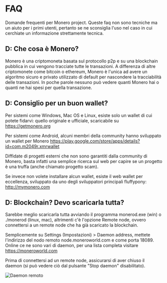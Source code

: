 # FAQ
Domande frequenti per Monero project. Queste faq non sono tecniche ma un aiuto per i primi utenti, pertanto se ne sconsiglia l'uso nel caso in cui cerchiate un informazione strettamente tecnica. 

## D: Che cosa è Monero?
Monero è una criptomoneta basata sul protocollo p2p e su una blockchain pubblica in cui vengono tracciate tutte le transazioni. A differenza di altre criptomonete come bitcoin o ethereum, Monero è l'unica ad avere un algoritmo sicuro e privato utilizzato di default per nascondere la tracciabilità delle transazioni. In poche parole nessuno può vedere quanti Monero hai o quanti ne hai spesi per quella transazione.

## D: Consiglio per un buon wallet?

Per sistemi come Windows, Mac OS e Linux, esiste solo un wallet di cui potete fidarvi: quello originale e ufficiale, scaricabile su https://getmonero.org

Per sistemi come Android, alcuni membri della community hanno sviluppato un wallet per Monero 
https://play.google.com/store/apps/details?id=com.m2049r.xmrwallet

Diffidate di progetti esterni che non sono garantiti dalla community di Monero, basta infatti una semplice ricerca sul web per capire se un progetto è una truffa (anche chiamato progetto scam).

Se invece non volete installare alcun wallet, esiste il web wallet per eccellenza, sviluppato da uno degli sviluppatori principali fluffypony: http://mymonero.com


## D: Blockchain? Devo scaricarla tutta? 

Sarebbe meglio scaricarla tutta avviando il programma monerod.exe (win) o ./monerod (linux, mac), altrimenti c'è l'opzione Remote node, ovvero connettersi a un remote node che ha già scaricato la blockchain. 

Semplicemente su Settings (Impostazioni) > Daemon address, mettete l'indirizzo del nodo remoto node.moneroworld.com e come porta 18089. Online ce ne sono vari di daemon, per una lista completa visitare https://moneroworld.com

Prima di connettersi ad un remote node, assicurarsi di aver chiuso il daemon (si può vedere ciò dal pulsante "Stop daemon" disabilitato).

![Daemon remoto](https://getmonero.org/resources/user-guides/png/remote_node/remote-node-screenshot.png)

